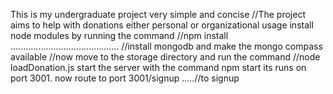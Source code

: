 This  is my undergraduate project very simple and concise 
//The project aims to help with donations either personal or organizational usage 
install node modules by running the command //npm install
...........................................
//install mongodb and make the mongo compass available 
//now move to the storage directory and run the command //node loadDonation.js
start  the server with the command npm start 
its runs on port 3001.
now route  to port 3001/signup .....//to signup 

